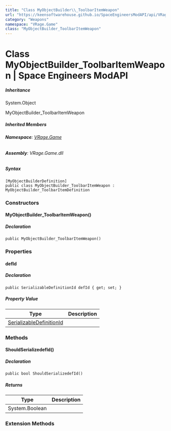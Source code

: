 ```yaml
---
title: "Class MyObjectBuilder\\_ToolbarItemWeapon"
url: "https://keensoftwarehouse.github.io/SpaceEngineersModAPI/api/VRage.Game.MyObjectBuilder_ToolbarItemWeapon.html"
category: "Weapons"
namespace: "VRage.Game"
class: "MyObjectBuilder_ToolbarItemWeapon"
---
```


# Class MyObjectBuilder\_ToolbarItemWeapon | Space Engineers ModAPI

##### Inheritance

System.Object

MyObjectBuilder\_ToolbarItemWeapon

##### Inherited Members

###### **Namespace**: [VRage.Game](https://keensoftwarehouse.github.io/SpaceEngineersModAPI/api/VRage.Game.html)

###### **Assembly**: VRage.Game.dll

##### Syntax

```
[MyObjectBuilderDefinition]
public class MyObjectBuilder_ToolbarItemWeapon : MyObjectBuilder_ToolbarItemDefinition
```

### Constructors

#### MyObjectBuilder\_ToolbarItemWeapon()

##### Declaration

```
public MyObjectBuilder_ToolbarItemWeapon()
```

### Properties

#### defId

##### Declaration

```
public SerializableDefinitionId defId { get; set; }
```

##### Property Value

| Type | Description |
| --- | --- |
| [SerializableDefinitionId](https://keensoftwarehouse.github.io/SpaceEngineersModAPI/api/VRage.ObjectBuilders.SerializableDefinitionId.html) |     |

### Methods

#### ShouldSerializedefId()

##### Declaration

```
public bool ShouldSerializedefId()
```

##### Returns

| Type | Description |
| --- | --- |
| System.Boolean |     |

### Extension Methods